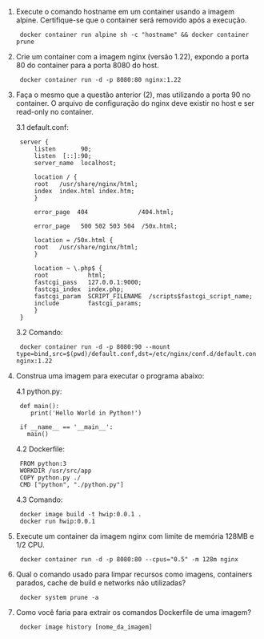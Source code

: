 1. Execute o comando hostname em um container usando a imagem alpine. Certifique-se que o container será removido após a execução.

		docker container run alpine sh -c "hostname" && docker container prune
	

2. Crie um container com a imagem nginx (versão 1.22), expondo a porta 80 do container para a porta 8080 do host.

		docker container run -d -p 8080:80 nginx:1.22
	

3. Faça o mesmo que a questão anterior (2), mas utilizando a porta 90 no container. O arquivo de configuração do nginx deve existir no host e ser read-only no container.

	3.1 default.conf:

		server {
		    listen       90;
		    listen  [::]:90;
		    server_name  localhost;

		    location / {
			root   /usr/share/nginx/html;
			index  index.html index.htm;
		    }

		    error_page  404              /404.html;
		    
		    error_page   500 502 503 504  /50x.html;
		    
		    location = /50x.html {
			root   /usr/share/nginx/html;
		    }
		  
		    location ~ \.php$ {
			root           html;
			fastcgi_pass   127.0.0.1:9000;
			fastcgi_index  index.php;
			fastcgi_param  SCRIPT_FILENAME  /scripts$fastcgi_script_name;
			include        fastcgi_params;
		    }
		}

	3.2 Comando:

		docker container run -d -p 8080:90 --mount type=bind,src=$(pwd)/default.conf,dst=/etc/nginx/conf.d/default.conf,ro nginx:1.22
		

4. Construa uma imagem para executar o programa abaixo:

	4.1 python.py:

		def main():
		   print('Hello World in Python!')

		if __name__ == '__main__':
		  main()

	4.2 Dockerfile:

		FROM python:3
		WORKDIR /usr/src/app
		COPY python.py ./
		CMD ["python", "./python.py"]

	4.3 Comando:

		docker image build -t hwip:0.0.1 .
		docker run hwip:0.0.1
		
	
5. Execute um container da imagem nginx com limite de memória 128MB e 1/2 CPU.

		docker container run -d -p 8080:80 --cpus="0.5" -m 128m nginx
	
	
6. Qual o comando usado para limpar recursos como imagens, containers parados, cache de build e networks não utilizadas?

		docker system prune -a
	
	
7. Como você faria para extrair os comandos Dockerfile de uma imagem?

		docker image history [nome_da_imagem]
